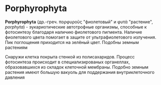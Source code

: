 # Porphyrophyta

**Porphyrophyta** (др.-греч. πορφυροῦς "фиолетовый" и φυτά "растение", *porphyta*) - эукариотические автотрофные организмы, способные к фотосинтезу благодаря наличию фиолетового пигмента. Наличие фиолетового цвета помогает в защите от ультрафиолетового излучения. Пик поглощения приходится на зелёный цвет. Подобны земным растениям

Снаружи клетка покрыта стенкой из полисахаридов. Процесс фотосинтеза происходит в специализированых органеллах, образовавшихся из складок клеточной мембраны. Подобно земным растения имеют большую вакуоль для поддержания внутриклеточного давления